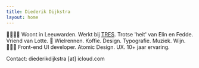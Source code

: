 ```yaml
---
title: Diederik Dijkstra
layout: home
---
```


👨‍👩‍👧‍👦 Woont in Leeuwarden. Werkt bij [TRES](https://tres.nl). Trotse 'heit' van Elin en Fedde. Vriend van Lotte. 💛 Wielrennen. Koffie. Design. Typografie. Muziek. Wijn. 👨🏼‍💻 Front-end UI developer. Atomic Design. UX. 10+ jaar ervaring.

Contact: diederikdijkstra [at] icloud.com